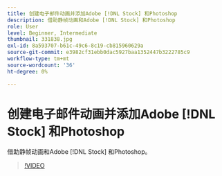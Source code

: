 ```yaml
---
title: 创建电子邮件动画并添加Adobe [!DNL Stock] 和Photoshop
description: 借助静帧动画和Adobe [!DNL Stock] 和Photoshop
role: User
level: Beginner, Intermediate
thumbnail: 331838.jpg
exl-id: 8a593707-b61c-49c6-8c19-cb815960629a
source-git-commit: e3982cf31ebb0dac5927baa1352447b3222785c9
workflow-type: tm+mt
source-wordcount: '36'
ht-degree: 0%

---
```


# 创建电子邮件动画并添加Adobe [!DNL Stock] 和Photoshop

借助静帧动画和Adobe [!DNL Stock] 和Photoshop。

>[!VIDEO](https://video.tv.adobe.com/v/331838?hidetitle=true)
